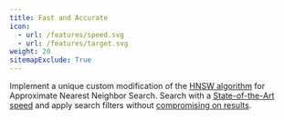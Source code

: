 ```yaml
---
title: Fast and Accurate
icon:
  - url: /features/speed.svg
  - url: /features/target.svg
weight: 20
sitemapExclude: True
---
```


Implement a unique custom modification of the [HNSW algorithm](https://arxiv.org/abs/1603.09320) for Approximate Nearest Neighbor Search.
Search with a [State-of-the-Art speed](https://github.com/qdrant/benchmark/tree/master/search_benchmark) and apply search filters without [compromising on results](https://blog.vasnetsov.com/posts/categorical-hnsw/).
